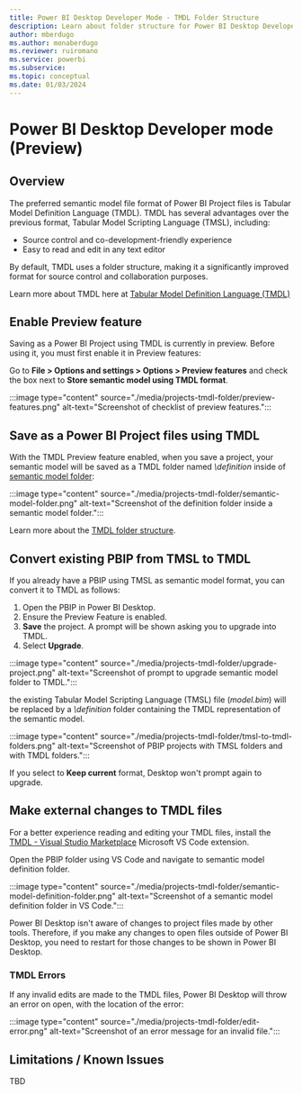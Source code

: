 ```yaml
---
title: Power BI Desktop Developer Mode - TMDL Folder Structure 
description: Learn about folder structure for Power BI Desktop Developer Mode TMDL files. 
author: mberdugo
ms.author: monaberdugo
ms.reviewer: ruiromano
ms.service: powerbi
ms.subservice:
ms.topic: conceptual
ms.date: 01/03/2024
---
```


# Power BI Desktop Developer mode (Preview)

## Overview

The preferred semantic model file format of Power BI Project files is Tabular Model Definition Language (TMDL). TMDL has several advantages over the previous format, Tabular Model Scripting Language (TMSL), including:

* Source control and co-development-friendly experience
* Easy to read and edit in any text editor

By default, TMDL uses a folder structure, making it a significantly improved format for source control and collaboration purposes.

Learn more about TMDL here at [Tabular Model Definition Language (TMDL)](/analysis-services/tmdl/tmdl-overview)

## Enable Preview feature

Saving as a Power BI Project using TMDL is currently in preview. Before using it, you must first enable it in Preview features:

Go to **File > Options and settings > Options > Preview features** and check the box next to **Store semantic model using TMDL format**.

:::image type="content" source="./media/projects-tmdl-folder/preview-features.png" alt-text="Screenshot of checklist of preview features.":::

## Save as a Power BI Project files using TMDL

With the TMDL Preview feature enabled, when you save a project, your semantic model will be saved as a TMDL folder named *\definition* inside of [semantic model folder](./projects-dataset.md):  

:::image type="content" source="./media/projects-tmdl-folder/semantic-model-folder.png" alt-text="Screenshot of the definition folder inside a semantic model folder.":::

Learn more about the [TMDL folder structure](/analysis-services/tmdl/tmdl-overview#tmdl-folder-structure).

## Convert existing PBIP from TMSL to TMDL

If you already have a PBIP using TMSL as semantic model format, you can convert it to TMDL as follows: 

1. Open the PBIP in Power BI Desktop.
1. Ensure the Preview Feature is enabled.
1. **Save** the project. A prompt will be shown asking you to upgrade into TMDL.
1. Select **Upgrade**.

:::image type="content" source="./media/projects-tmdl-folder/upgrade-project.png" alt-text="Screenshot of prompt to upgrade semantic model folder to TMDL.":::

the existing Tabular Model Scripting Language (TMSL) file (*model.bim*) will be replaced by a *\definition* folder containing the TMDL representation of the semantic model.

:::image type="content" source="./media/projects-tmdl-folder/tmsl-to-tmdl-folders.png" alt-text="Screenshot of PBIP projects with TMSL folders and with TMDL folders.":::

If you select to **Keep current** format, Desktop won't prompt again to upgrade.

## Make external changes to TMDL files

For a better experience reading and editing your TMDL files, install the [TMDL - Visual Studio Marketplace](https://marketplace.visualstudio.com/items?itemName=analysis-services.TMDL) Microsoft VS Code extension.

Open the PBIP folder using VS Code and navigate to semantic model definition folder.

:::image type="content" source="./media/projects-tmdl-folder/semantic-model-definition-folder.png" alt-text="Screenshot of a semantic model definition folder in VS Code.":::

Power BI Desktop isn't aware of changes to project files made by other tools. Therefore, if you make any changes to open files outside of Power BI Desktop, you need to restart for those changes to be shown in Power BI Desktop.

### TMDL Errors

If any invalid edits are made to the TMDL files, Power BI Desktop will throw an error on open, with the location of the error:

:::image type="content" source="./media/projects-tmdl-folder/edit-error.png" alt-text="Screenshot of an error message for an invalid file.":::

## Limitations / Known Issues 

TBD 

